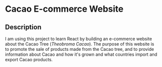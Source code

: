 # Cacao E-commerce Website

## Description

I am using this project to learn React by building an e-commerce website about the Cacao Tree (_Theobroma Cacao_). The purpose of this website is to promote the sale of products made from the Cacao tree, and to provide information about Cacao and how it's grown and what countries import and export Cacao products.

